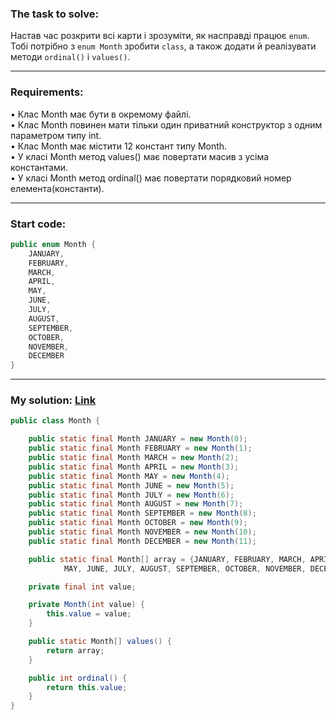 ### **The task to solve:**  

Настав час розкрити всі карти і зрозуміти, як насправді працює `enum`. Тобі потрібно з `enum Month` зробити `class`, а також додати й реалізувати методи `ordinal()` і `values()`.

---

### **Requirements:**  

• Клас Month має бути в окремому файлі.  
• Клас Month повинен мати тільки один приватний конструктор з одним параметром типу int.  
• Клас Month має містити 12 констант типу Month.  
• У класі Month метод values() має повертати масив з усіма константами.  
• У класі Month метод ordinal() має повертати порядковий номер елемента(константи).  

---

### **Start code:**  

```java
public enum Month {
    JANUARY,
    FEBRUARY,
    MARCH,
    APRIL,
    MAY,
    JUNE,
    JULY,
    AUGUST,
    SEPTEMBER,
    OCTOBER,
    NOVEMBER,
    DECEMBER
}
```

---

### **My solution: [Link](./src/Month.java)**  

```java
public class Month {

    public static final Month JANUARY = new Month(0);
    public static final Month FEBRUARY = new Month(1);
    public static final Month MARCH = new Month(2);
    public static final Month APRIL = new Month(3);
    public static final Month MAY = new Month(4);
    public static final Month JUNE = new Month(5);
    public static final Month JULY = new Month(6);
    public static final Month AUGUST = new Month(7);
    public static final Month SEPTEMBER = new Month(8);
    public static final Month OCTOBER = new Month(9);
    public static final Month NOVEMBER = new Month(10);
    public static final Month DECEMBER = new Month(11);

    public static final Month[] array = {JANUARY, FEBRUARY, MARCH, APRIL,
            MAY, JUNE, JULY, AUGUST, SEPTEMBER, OCTOBER, NOVEMBER, DECEMBER};

    private final int value;

    private Month(int value) {
        this.value = value;
    }

    public static Month[] values() {
        return array;
    }

    public int ordinal() {
        return this.value;
    }
}
```
